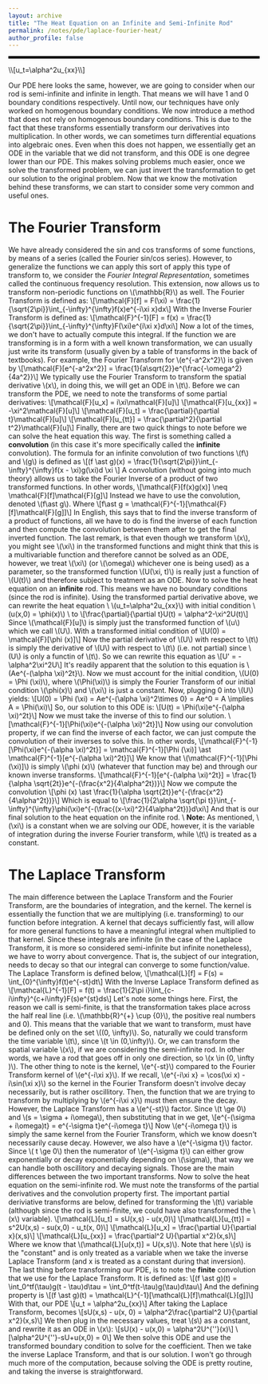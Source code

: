 ```yaml
---
layout: archive
title: "The Heat Equation on an Infinite and Semi-Infinite Rod"
permalink: /notes/pde/laplace-fourier-heat/
author_profile: false
--- 
```

<hr style="border: 2px solid black;">
\\[u_t=\alpha^2u_{xx}\\]

Our PDE here looks the same, however, we are going to consider when our rod is semi-infinite and infinite in length. That means we will have
1 and 0 boundary conditions respectively. Until now, our techniques have only worked on homogenous boundary conditions. We now introduce a method
that does not rely on homogenous boundary conditions. This is due to the fact that these transforms essentially transform our derivatives into 
multiplication. In other words, we can sometimes turn differential equations into algebraic ones. Even when this does not happen, we essentially
get an ODE in the variable that we did not transform, and this ODE is one degree lower than our PDE. This makes solving problems much easier, once
we solve the transformed problem, we can just invert the transformation to get our solution to the original problem. Now that we know the motivation
behind these transforms, we can start to consider some very common and useful ones.

The Fourier Transform
====
We have already considered the sin and cos transforms of some functions, by means of a series (called the Fourier sin/cos series). However, to 
generalize the functions we can apply this sort of apply this type of transform to, we consider the *Fourier Integral Representation*, sometimes
called the continuous frequency resolution. This extension, now allows us to transform non-periodic functions on \\(\mathbb{R}\\) as well. The Fourier Transform is defined as:
\\[\\mathcal{F}\[f\] = F(\xi) = \frac{1}{\sqrt{2\pi}}\int_{-\infty}^{\infty}f(x)e^{-i\xi x}dx\\]
With the Inverse Fourier Transform is defined as:
\\[\\mathcal{F}^{-1}\[F\] = f(x) = \frac{1}{\sqrt{2\pi}}\int_{-\infty}^{\infty}F(\xi)e^{i\xi x}d\xi\\]
Now a lot of the times, we don't have to actually compute this integral. If the function we are transforming is in a form with a well known transformation, we can usually just write its transform (usually given by a table of transforms in the back of textbooks). For example, the Fourier Transform for \\(e^{-a^2x^2}\\) is given by  \\[\mathcal{F}\[e^{-a^2x^2}\] = \frac{1}{a\sqrt{2}}e^{\frac{-\omega^2}{4a^2}}\\]
We typically use the Fourier Transform to transform the spatial derivative \\(x\\), in doing this, we will get an ODE in \\(t\\). 
Before we can transform the PDE, we need to note the transforms of some partial derivatives:
\\[\mathcal{F}\[u_x\] = i\xi\mathcal{F}\[u\]\\]
\\[\mathcal{F}\[u_{xx}\] = -\xi^2\mathcal{F}\[u\]\\]
\\[\mathcal{F}\[u_t\] = \frac{\partial}{\partial t}\mathcal{F}\[u\]\\]
\\[\mathcal{F}\[u_{tt}\] = \frac{\partial^2}{\partial t^2}\mathcal{F}\[u\]\\]
Finally, there are two quick things to note before we can solve the heat equation this way. The first is something called a **convolution** (in this case it's more specifically called the **infinite** convolution). The formula for an infinite convolution of two functions \\(f\\) and \\(g\\) is defined as 
\\[(f \ast g)(x) = \frac{1}{\sqrt{2\pi}}\int_{-\infty}^{\infty}f(x - \xi)g(\xi)d \xi \\]
A convolution (without going into much theory) allows us to take the Fourier Inverse of a product of two transformed functions. In other words,
\\[\mathcal{F}\[f(x)g(x)\] \neq \mathcal{F}\[f\]\mathcal{F}\[g\]\\]
Instead we have to use the convolution, denoted \\(f\ast g\\). Where 
\\[f\ast g = \mathcal{F}^{-1}\[\mathcal{F}\[f\]\mathcal{F}\[g\]\]\\]
In English, this says that to find the inverse transform of a product of functions, all we have to do is find the inverse of each function and then compute the convolution between them after to get the final inverted function. The last remark, is that even though we transform \\(x\\), you might see \\(\xi\\) in the transformed functions and might think that this is a multivariable function and therefore cannot be solved as an ODE, however, we treat \\(\xi\\) (or \\(\omega\\) whichever one is being used) as a parameter, so the transformed function \\(U(\xi, t)\\) is really just a function of \\(U(t)\\) and therefore subject to treatment as an ODE. Now to solve the heat equation on an **infinite** rod. This means we have no boundary conditions (since the rod is infinite). Using the transformed partial derivative above, we can rewrite the heat equation \\
\\(u_t=\alpha^2u_{xx}\\) with initial condition \\(u(x,0) = \phi(x)\\) \\
to 
\\[\frac{\partial}{\partial t}U(t) = \alpha^2-\xi^2U(t)\\]
Since \\(\mathcal{F}\[u\]\\) is simply just the transformed function of \\(u\\) which we call \\(U\\).
With a transformed initial condition of \\[U(0) = \mathcal{F}\[\phi (x)\]\\]
Now the partial derivative of \\(U\\) with respect to \\(t\\) is simply the derivative of \\(U\\) with respect to \\(t\\) (i.e. not partial) since \\(U\\) is only a functin of \\(t\\). So we can rewrite this equation as
\\[U' = -\alpha^2\xi^2U\\]
It's readily apparent that the solution to this equation is \\(Ae^{-(\alpha \xi)^2t}\\). Now we must account for the initial condition,
\\(U(0) = \Phi (\xi)\\), where \\(\Phi(\xi)\\) is simply the Fourier Transform of our initial condition \\(\phi(x)\\) and \\(\xi\\) is just a constant. Now, plugging 0 into \\(U\\) yields:
\\[U(0) = \Phi (\xi) = Ae^{-(\alpha \xi)^2\times 0} = Ae^0 = A \implies A = \Phi(\xi)\\]
So, our solution to this ODE is:
\\[U(t) = \Phi(\xi)e^{-(\alpha \xi)^2t}\\]
Now we must take the inverse of this to find our solution. 
\\[\mathcal{F}^{-1}\[\Phi(\xi)e^{-(\alpha \xi)^2t}\]\\]
Now using our convolution property, if we can find the inverse of each factor, we can just compute the convolution of their inverses to solve this. In other words,
\\[\mathcal{F}^{-1}\[\Phi(\xi)e^{-(\alpha \xi)^2t}\] = \mathcal{F}^{-1}\[\Phi (\xi)\] \ast \mathcal{F}^{-1}\[e^{-(\alpha \xi)^2t}\]\\]
We know that \\(\mathcal{F}^{-1}\[\Phi (\xi)\]\\) is simply \\(\phi (x)\\) (whatever that function may be) and through our known inverse transforms. \\[\mathcal{F}^{-1}\[e^{-(\alpha \xi)^2t}\] = \frac{1}{\alpha \sqrt{2t}}e^{-(\frac{x^2}{4\alpha^2t})}\\]
Now we compute the convolution 
\\[\phi (x) \ast \frac{1}{\alpha \sqrt{2t}}e^{-(\frac{x^2}{4\alpha^2t})}\\]
Which is equal to 
\\[\frac{1}{2\alpha \sqrt{\pi t}}\int_{-\infty}^{\infty}\phi(\xi)e^{-(\frac{(x-\xi)^2}{4\alpha^2t})}d\xi\\]
And that is our final solution to the heat equation on the infinite rod. \\
**Note:** As mentioned, \\(\xi\\) is a constant when we are solving our ODE, however, it is the variable of integration during the inverse Fourier transform, while \\(t\\) is treated as a constant. 

The Laplace Transform
====
The main difference between the Laplace Transform and the Fourier Transform, are the boundaries of integration, and the kernel. The kernel is essentially the function that we are multiplying (i.e. transforming) to our function before integration. A kernel that decays sufficiently fast, will allow for more general functions to have a meaningful integral when multiplied to that kernel. Since these integrals are infinite (in the case of the Laplace Transform, it is more so considered semi-infinite but infinite nonetheless), we have to worry about convergence. That is, the subject of our integration, needs to decay so that our integral can converge to some function/value. The Laplace Transform is defined below,
\\[\mathcal{L}\[f\] = F(s) = \int_{0}^{\infty}f(t)e^{-st}dt\\]
With the Inverse Laplace Transform defined as
\\[\mathcal{L}^{-1}\[F\] = f(t) = \frac{1}{2\pi i}\int_{c-i\infty}^{c+i\infty}F(s)e^{st}ds\\]
Let's note some things here. First, the reason we call is semi-finite, is that the transformation takes place across the half real line (i.e. \\(\mathbb{R}^{+} \cup {0}\\), the positive real numbers and 0). This means that the variable that we want to transform, must have be defined only on the set \\((0, \infty)\\). So, naturally we could transform the time variable \\(t\\), since \\(t \in (0,\infty)\\). Or, we can transform the spatial variable \\(x\\), if we are considering the semi-infinite rod. In other words, we have a rod that goes off in only one direction, so \\(x \in (0, \infty )\\). The other thing to note is the kernel, \\(e^{-st}\\) compared to the Fourier Transform kernel of \\(e^{-i\xi x}\\). If we recall, \\(e^{-i\xi x} = \cos(\xi x) - i\sin(\xi x)\\) so the kernel in the Fourier Transform doesn't involve decay necessarily, but is rather oscillitory. Then, the function that we are trying to transform by multiplying by \\(e^{-i\xi x}\\) must then ensure the decay. However, the Laplace Transform has a \\(e^{-st}\\) factor. Since \\(t \ge 0\\) and \\(s = \sigma + i\omega\\), then substituting that in we get,
\\[e^{-(\sigma + i\omega)t} = e^{-\sigma t}e^{-i\omega t}\\]
Now \\(e^{-i\omega t}\\) is simply the same kernel from the Fourier Transform, which we know doesn't necessarily cause decay. However, we also have a \\(e^{-\sigma t}\\) factor. Since \\( t \ge 0\\) then the numerator of \\(e^{-\sigma t}\\) can either grow exponentially or decay exponentially depending on \\(\sigma\\), that way we can handle both oscillitory and decaying signals. Those are the main differences between the two important transforms. Now to solve the heat equation on the semi-infinite rod. We must note the transforms of the partial derivatives and the convolution property first. The important partial deriviative transforms are below, defined for transforming the \\(t\\) variable (although since the rod is semi-finite, we could have also transformed the \\(x\\) variable).
\\[\mathcal{L}\[u_t\] = sU(x,s) - u(x,0)\\]
\\[\mathcal{L}\[u_{tt}\] = s^2U(x,s) - su(x,0) - u_t(x, 0)\\]
\\[\mathcal{L}\[u_x\] = \frac{\partial U}{\partial x}(x,s)\\]
\\[\mathcal{L}\[u_{xx}\] = \frac{\partial^2 U}{\partial x^2}(x,s)\\]
Where we know that \\(\mathcal{L}\[u(x,t)\] = U(x,s)\\). Note that here \\(s\\) is the "constant" and is only treated as a variable when we take the inverse Laplace Transform (and x is treated as a constant during that inversion). The last thing before transforming our PDE, is to note the **finite** convolution that we use for the Laplace Transform. It is defined as:
\\[(f \ast g)(t) = \int_0^tf(\tau)g(t - \tau)d\tau = \int_0^tf(t-\tau)g(\tau)d\tau\\]
And the defining property is
\\[(f \ast g)(t) = \mathcal{L}^{-1}\[\mathcal{L}\[f\]\mathcal{L}\[g\]\]\\]
With that, our PDE
\\[u_t = \alpha^2u_{xx}\\] 
After taking the Laplace Transform, becomes
\\[sU(x,s) - u(x, 0) = \alpha^2\frac{\partial^2 U}{\partial x^2}(x,s)\\]
We then plug in the necessary values, treat \\(s\\) as a constant, and rewrite it as an ODE in \\(x\\):
\\[sU(x) - u(x,0) = \alpha^2U^{\''}(x)\\]
\\[\alpha^2U^{\''}-sU+u(x,0) = 0\\]
We then solve this ODE and use the transformed boundary condition to solve for the coefficient. Then we take the inverse Laplace Transform, and that is our solution. I won't go through much more of the computation, because solving the ODE is pretty routine, and taking the inverse is straightforward.
